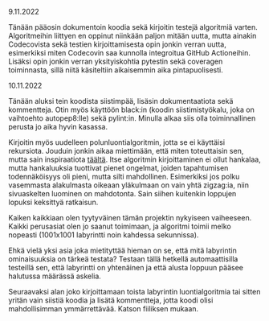 9.11.2022

Tänään pääosin dokumentoin koodia sekä kirjoitin testejä algoritmiä varten. Algoritmeihin liittyen en oppinut niinkään paljon mitään uutta, mutta ainakin Codecovista sekä testien kirjoittamisesta opin jonkin verran uutta, esimerkiksi miten Codecovin saa kunnolla integroitua GitHub Actioneihin. Lisäksi opin jonkin verran yksityiskohtia pytestin sekä coveragen toiminnasta, sillä niitä käsiteltiin aikaisemmin aika pintapuolisesti.

10.11.2022

Tänään aluksi tein koodista siistimpää, lisäsin dokumentaatiota sekä kommentteja. Otin myös käyttöön black:in (koodin siistimistyökalu, joka on vaihtoehto autopep8:lle) sekä pylint:in. Minulla alkaa siis olla toiminnallinen perusta jo aika hyvin kasassa.

Kirjoitin myös uudelleen polunluontialgoritmin, jotta se ei käyttäisi rekursiota. Jouduin jonkin aikaa miettimään, että miten toteuttaisin sen, mutta sain inspiraatiota [täältä](https://stackoverflow.com/questions/58161102/random-path-generation-algorithm-with-defined-path-size). Itse algoritmin kirjoittaminen ei ollut hankalaa, mutta hankaluuksia tuottivat pienet ongelmat, joiden tapahtumisen todennäköisyys oli pieni, mutta silti mahdollinen. Esimerkiksi jos polku vasemmasta alakulmasta oikeaan yläkulmaan on vain yhtä zigzag:ia, niin sivuaskelten luominen on mahdotonta. Sain siihen kuitenkin loppujen lopuksi keksittyä ratkaisun.

Kaiken kaikkiaan olen tyytyväinen tämän projektin nykyiseen vaiheeseen. Kaikki perusasiat olen jo saanut toimimaan, ja algoritmi toimii melko nopeasti (1001x1001 labyrintti noin kahdessa sekunnissa).

Ehkä vielä yksi asia joka mietityttää hieman on se, että mitä labyrintin ominaisuuksia on tärkeä testata? Testaan tällä hetkellä automaattisilla testeillä sen, että labyrintti on yhtenäinen ja että alusta loppuun pääsee halutussa määrässä askelia.

Seuraavaksi alan joko kirjoittamaan toista labyrintin luontialgoritmia tai sitten yritän vain siistiä koodia ja lisätä kommentteja, jotta koodi olisi mahdollisimman ymmärrettävää. Katson fiiliksen mukaan.
